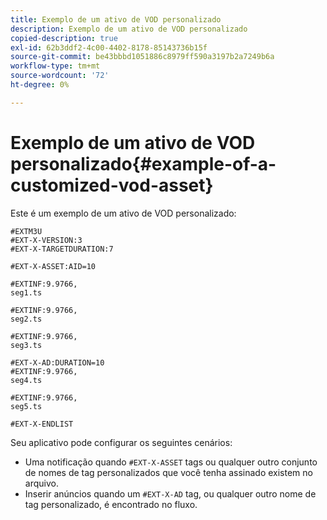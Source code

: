 ```yaml
---
title: Exemplo de um ativo de VOD personalizado
description: Exemplo de um ativo de VOD personalizado
copied-description: true
exl-id: 62b3ddf2-4c00-4402-8178-85143736b15f
source-git-commit: be43bbbd1051886c8979ff590a3197b2a7249b6a
workflow-type: tm+mt
source-wordcount: '72'
ht-degree: 0%

---
```


# Exemplo de um ativo de VOD personalizado{#example-of-a-customized-vod-asset}

Este é um exemplo de um ativo de VOD personalizado:

```
#EXTM3U
#EXT-X-VERSION:3
#EXT-X-TARGETDURATION:7
 
#EXT-X-ASSET:AID=10
 
#EXTINF:9.9766,
seg1.ts
 
#EXTINF:9.9766,
seg2.ts
 
#EXTINF:9.9766,
seg3.ts
 
#EXT-X-AD:DURATION=10
#EXTINF:9.9766,
seg4.ts
 
#EXTINF:9.9766,
seg5.ts
 
#EXT-X-ENDLIST
```

Seu aplicativo pode configurar os seguintes cenários:

* Uma notificação quando `#EXT-X-ASSET` tags ou qualquer outro conjunto de nomes de tag personalizados que você tenha assinado existem no arquivo.
* Inserir anúncios quando um `#EXT-X-AD` tag, ou qualquer outro nome de tag personalizado, é encontrado no fluxo.
